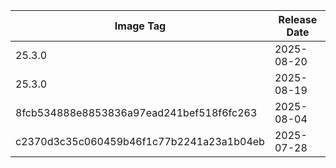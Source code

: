 | Image Tag                                | Release Date |
| ---------------------------------------- | ------------ |
| 25.3.0                                   | 2025-08-20   |
| 25.3.0                                   | 2025-08-19   |
| 8fcb534888e8853836a97ead241bef518f6fc263 | 2025-08-04   |
| c2370d3c35c060459b46f1c77b2241a23a1b04eb | 2025-07-28   |
